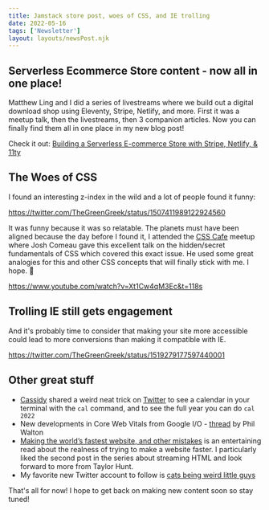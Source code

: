 ```yaml
---
title: Jamstack store post, woes of CSS, and IE trolling
date: 2022-05-16
tags: ['Newsletter']
layout: layouts/newsPost.njk
---
```

## Serverless Ecommerce Store content - now all in one place!

Matthew Ling and I did a series of livestreams where we build out a digital download shop using Eleventy, Stripe, Netlify, and more. First it was a meetup talk, then the livestreams, then 3 companion articles. Now you can finally find them all in one place in my new blog post!

Check it out: [Building a Serverless E-commerce Store with Stripe, Netlify, & 11ty](https://sia.codes/posts/serverless-ecommerce-store/)

## The Woes of CSS

I found an interesting z-index in the wild and a lot of people found it funny:

https://twitter.com/TheGreenGreek/status/1507411989122924560

It was funny because it was so relatable. The planets must have been aligned because the day before I found it, I attended the [CSS Cafe](https://www.meetup.com/CSS-Cafe/) meetup where Josh Comeau gave this excellent talk on the hidden/secret fundamentals of CSS which covered this exact issue. He used some great analogies for this and other CSS concepts that will finally stick with me. I hope. 🤞

https://www.youtube.com/watch?v=Xt1Cw4qM3Ec&t=118s

## Trolling IE still gets engagement

And it's probably time to consider that making your site more accessible could lead to more conversions than making it compatible with IE.

https://twitter.com/TheGreenGreek/status/1519279177597440001

## Other great stuff

- [Cassidy](https://twitter.com/cassidoo) shared a weird neat trick on [Twitter](https://twitter.com/cassidoo/status/1525949077250269185) to see a calendar in your terminal with the `cal` command, and to see the full year you can do `cal 2022`
- New developments in Core Web Vitals from Google I/O - [thread](https://twitter.com/philwalton/status/1524782413741576192) by Phil Walton
- [Making the world’s fastest website, and other mistakes](https://dev.to/tigt/making-the-worlds-fastest-website-and-other-mistakes-56na) is an entertaining read about the realness of trying to make a website faster. I particularly liked the second post in the series about streaming HTML and look forward to more from Taylor Hunt.
- My favorite new Twitter account to follow is [cats being weird little guys](https://twitter.com/weirdlilguys)

That's all for now! I hope to get back on making new content soon so stay tuned!
